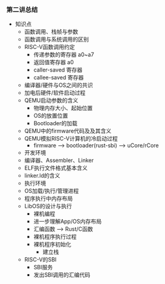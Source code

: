 ### 第二讲总结
- 知识点
	- 函数调用、栈帧与参数
  	- 函数调用与系统调用的区别
  	- RISC-V函数调用约定
    	- 传递参数的寄存器 a0~a7
    	- 返回值寄存器 a0
    	- caller-saved 寄存器
    	- callee-saved 寄存器
	- 编译器/硬件与OS之间的共识
	- 加电后硬件/软件启动过程
  	- QEMU启动参数的含义
    	- 物理内存大小、起始位置
    	- OS的放置位置
    	- Bootloader的加载
  	- QEMU中的firmware代码及及其含义
  	- QEMU模拟RISC-V计算机的冷启动过程
    	- firmware --> bootloader(rust-sbi) --> uCore/rCore
	- 开发环境
  	- 编译器、Assembler、Linker
  	- ELF执行文件格式基本含义
  	- linker.ld的含义
	- 执行环境
  	- OS加载/执行/管理进程
  	- 程序执行中内存布局
	- LibOS的设计与执行
		- 裸机编程
  		- 进一步理解App/OS内存布局
  		- 汇编函数 --> Rust/C函数
		- 裸机程序执行过程
  		- 裸机程序初始化
    		- 建立栈
  	- RISC-V的SBI
    	- SBI服务
    	- 发出SBI调用的汇编代码





